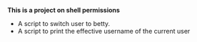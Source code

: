 **This is a project on shell permissions**
- A script to switch user to betty.
- A script to print the effective username of the current user
